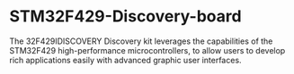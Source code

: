 # STM32F429-Discovery-board
The 32F429IDISCOVERY Discovery kit leverages the capabilities of the STM32F429 high-performance microcontrollers, to allow users to develop rich applications easily with advanced graphic user interfaces.
